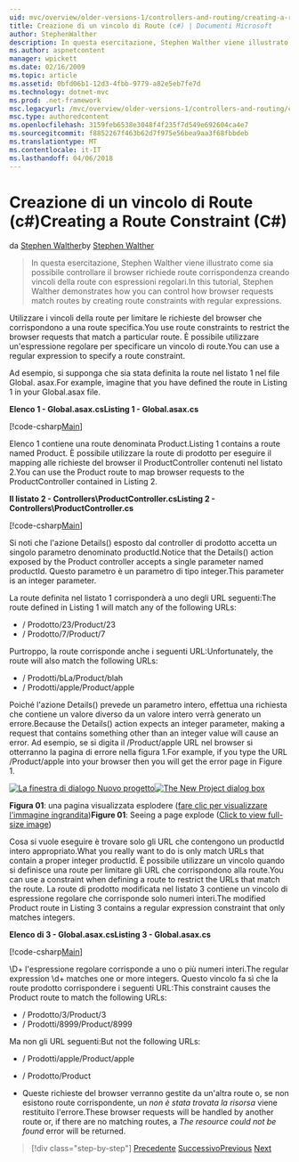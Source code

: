 ```yaml
---
uid: mvc/overview/older-versions-1/controllers-and-routing/creating-a-route-constraint-cs
title: Creazione di un vincolo di Route (c#) | Documenti Microsoft
author: StephenWalther
description: In questa esercitazione, Stephen Walther viene illustrato come sia possibile controllare il browser richiede route corrispondenza creando vincoli della route con espressioni regolari.
ms.author: aspnetcontent
manager: wpickett
ms.date: 02/16/2009
ms.topic: article
ms.assetid: 0bfd06b1-12d3-4fbb-9779-a82e5eb7fe7d
ms.technology: dotnet-mvc
ms.prod: .net-framework
msc.legacyurl: /mvc/overview/older-versions-1/controllers-and-routing/creating-a-route-constraint-cs
msc.type: authoredcontent
ms.openlocfilehash: 3159feb6538e3048f4f235f7d549e692604ca4e7
ms.sourcegitcommit: f8852267f463b62d7f975e56bea9aa3f68fbbdeb
ms.translationtype: MT
ms.contentlocale: it-IT
ms.lasthandoff: 04/06/2018
---
```

<a name="creating-a-route-constraint-c"></a><span data-ttu-id="8e397-103">Creazione di un vincolo di Route (c#)</span><span class="sxs-lookup"><span data-stu-id="8e397-103">Creating a Route Constraint (C#)</span></span>
====================
<span data-ttu-id="8e397-104">da [Stephen Walther](https://github.com/StephenWalther)</span><span class="sxs-lookup"><span data-stu-id="8e397-104">by [Stephen Walther](https://github.com/StephenWalther)</span></span>

> <span data-ttu-id="8e397-105">In questa esercitazione, Stephen Walther viene illustrato come sia possibile controllare il browser richiede route corrispondenza creando vincoli della route con espressioni regolari.</span><span class="sxs-lookup"><span data-stu-id="8e397-105">In this tutorial, Stephen Walther demonstrates how you can control how browser requests match routes by creating route constraints with regular expressions.</span></span>


<span data-ttu-id="8e397-106">Utilizzare i vincoli della route per limitare le richieste del browser che corrispondono a una route specifica.</span><span class="sxs-lookup"><span data-stu-id="8e397-106">You use route constraints to restrict the browser requests that match a particular route.</span></span> <span data-ttu-id="8e397-107">È possibile utilizzare un'espressione regolare per specificare un vincolo di route.</span><span class="sxs-lookup"><span data-stu-id="8e397-107">You can use a regular expression to specify a route constraint.</span></span>

<span data-ttu-id="8e397-108">Ad esempio, si supponga che sia stata definita la route nel listato 1 nel file Global. asax.</span><span class="sxs-lookup"><span data-stu-id="8e397-108">For example, imagine that you have defined the route in Listing 1 in your Global.asax file.</span></span>

<span data-ttu-id="8e397-109">**Elenco 1 - Global.asax.cs**</span><span class="sxs-lookup"><span data-stu-id="8e397-109">**Listing 1 - Global.asax.cs**</span></span>

[!code-csharp[Main](creating-a-route-constraint-cs/samples/sample1.cs)]

<span data-ttu-id="8e397-110">Elenco 1 contiene una route denominata Product.</span><span class="sxs-lookup"><span data-stu-id="8e397-110">Listing 1 contains a route named Product.</span></span> <span data-ttu-id="8e397-111">È possibile utilizzare la route di prodotto per eseguire il mapping alle richieste del browser il ProductController contenuti nel listato 2.</span><span class="sxs-lookup"><span data-stu-id="8e397-111">You can use the Product route to map browser requests to the ProductController contained in Listing 2.</span></span>

<span data-ttu-id="8e397-112">**Il listato 2 - Controllers\ProductController.cs**</span><span class="sxs-lookup"><span data-stu-id="8e397-112">**Listing 2 - Controllers\ProductController.cs**</span></span>

[!code-csharp[Main](creating-a-route-constraint-cs/samples/sample2.cs)]

<span data-ttu-id="8e397-113">Si noti che l'azione Details() esposto dal controller di prodotto accetta un singolo parametro denominato productId.</span><span class="sxs-lookup"><span data-stu-id="8e397-113">Notice that the Details() action exposed by the Product controller accepts a single parameter named productId.</span></span> <span data-ttu-id="8e397-114">Questo parametro è un parametro di tipo integer.</span><span class="sxs-lookup"><span data-stu-id="8e397-114">This parameter is an integer parameter.</span></span>

<span data-ttu-id="8e397-115">La route definita nel listato 1 corrisponderà a uno degli URL seguenti:</span><span class="sxs-lookup"><span data-stu-id="8e397-115">The route defined in Listing 1 will match any of the following URLs:</span></span>

- <span data-ttu-id="8e397-116">/ Prodotto/23</span><span class="sxs-lookup"><span data-stu-id="8e397-116">/Product/23</span></span>
- <span data-ttu-id="8e397-117">/ Prodotto/7</span><span class="sxs-lookup"><span data-stu-id="8e397-117">/Product/7</span></span>

<span data-ttu-id="8e397-118">Purtroppo, la route corrisponde anche i seguenti URL:</span><span class="sxs-lookup"><span data-stu-id="8e397-118">Unfortunately, the route will also match the following URLs:</span></span>

- <span data-ttu-id="8e397-119">/ Prodotti/bLa</span><span class="sxs-lookup"><span data-stu-id="8e397-119">/Product/blah</span></span>
- <span data-ttu-id="8e397-120">/ Prodotti/apple</span><span class="sxs-lookup"><span data-stu-id="8e397-120">/Product/apple</span></span>

<span data-ttu-id="8e397-121">Poiché l'azione Details() prevede un parametro intero, effettua una richiesta che contiene un valore diverso da un valore intero verrà generato un errore.</span><span class="sxs-lookup"><span data-stu-id="8e397-121">Because the Details() action expects an integer parameter, making a request that contains something other than an integer value will cause an error.</span></span> <span data-ttu-id="8e397-122">Ad esempio, se si digita il /Product/apple URL nel browser si otterranno la pagina di errore nella figura 1.</span><span class="sxs-lookup"><span data-stu-id="8e397-122">For example, if you type the URL /Product/apple into your browser then you will get the error page in Figure 1.</span></span>


<span data-ttu-id="8e397-123">[![La finestra di dialogo Nuovo progetto](creating-a-route-constraint-cs/_static/image1.jpg)](creating-a-route-constraint-cs/_static/image1.png)</span><span class="sxs-lookup"><span data-stu-id="8e397-123">[![The New Project dialog box](creating-a-route-constraint-cs/_static/image1.jpg)](creating-a-route-constraint-cs/_static/image1.png)</span></span>

<span data-ttu-id="8e397-124">**Figura 01**: una pagina visualizzata esplodere ([fare clic per visualizzare l'immagine ingrandita](creating-a-route-constraint-cs/_static/image2.png))</span><span class="sxs-lookup"><span data-stu-id="8e397-124">**Figure 01**: Seeing a page explode ([Click to view full-size image](creating-a-route-constraint-cs/_static/image2.png))</span></span>


<span data-ttu-id="8e397-125">Cosa si vuole eseguire è trovare solo gli URL che contengono un productId intero appropriato.</span><span class="sxs-lookup"><span data-stu-id="8e397-125">What you really want to do is only match URLs that contain a proper integer productId.</span></span> <span data-ttu-id="8e397-126">È possibile utilizzare un vincolo quando si definisce una route per limitare gli URL che corrispondono alla route.</span><span class="sxs-lookup"><span data-stu-id="8e397-126">You can use a constraint when defining a route to restrict the URLs that match the route.</span></span> <span data-ttu-id="8e397-127">La route di prodotto modificata nel listato 3 contiene un vincolo di espressione regolare che corrisponde solo numeri interi.</span><span class="sxs-lookup"><span data-stu-id="8e397-127">The modified Product route in Listing 3 contains a regular expression constraint that only matches integers.</span></span>

<span data-ttu-id="8e397-128">**Elenco di 3 - Global.asax.cs**</span><span class="sxs-lookup"><span data-stu-id="8e397-128">**Listing 3 - Global.asax.cs**</span></span>

[!code-csharp[Main](creating-a-route-constraint-cs/samples/sample3.cs)]

<span data-ttu-id="8e397-129">\D+ l'espressione regolare corrisponde a uno o più numeri interi.</span><span class="sxs-lookup"><span data-stu-id="8e397-129">The regular expression \d+ matches one or more integers.</span></span> <span data-ttu-id="8e397-130">Questo vincolo fa sì che la route prodotto corrispondere i seguenti URL:</span><span class="sxs-lookup"><span data-stu-id="8e397-130">This constraint causes the Product route to match the following URLs:</span></span>

- <span data-ttu-id="8e397-131">/ Prodotto/3</span><span class="sxs-lookup"><span data-stu-id="8e397-131">/Product/3</span></span>
- <span data-ttu-id="8e397-132">/ Prodotti/8999</span><span class="sxs-lookup"><span data-stu-id="8e397-132">/Product/8999</span></span>

<span data-ttu-id="8e397-133">Ma non gli URL seguenti:</span><span class="sxs-lookup"><span data-stu-id="8e397-133">But not the following URLs:</span></span>

- <span data-ttu-id="8e397-134">/ Prodotti/apple</span><span class="sxs-lookup"><span data-stu-id="8e397-134">/Product/apple</span></span>
- <span data-ttu-id="8e397-135">/ Prodotto</span><span class="sxs-lookup"><span data-stu-id="8e397-135">/Product</span></span>

- <span data-ttu-id="8e397-136">Queste richieste del browser verranno gestite da un'altra route o, se non esistono route corrispondente, un *non è stata trovata la risorsa* viene restituito l'errore.</span><span class="sxs-lookup"><span data-stu-id="8e397-136">These browser requests will be handled by another route or, if there are no matching routes, a *The resource could not be found* error will be returned.</span></span>

> [!div class="step-by-step"]
> <span data-ttu-id="8e397-137">[Precedente](creating-custom-routes-cs.md)
> [Successivo](creating-a-custom-route-constraint-cs.md)</span><span class="sxs-lookup"><span data-stu-id="8e397-137">[Previous](creating-custom-routes-cs.md)
[Next](creating-a-custom-route-constraint-cs.md)</span></span>

